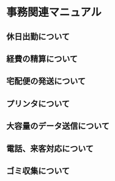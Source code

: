 # 事務関連マニュアル
## 休日出勤について
## 経費の精算について
## 宅配便の発送について
## プリンタについて
## 大容量のデータ送信について
## 電話、来客対応について
## ゴミ収集について
